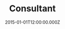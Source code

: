 ---
title: "Consultant"
year: "2015"
excerpt: "A partir de 2015, je deviens consultant Analyste Développeur chez Amexio, une société de service spécialisée dans la GED."
skills:
  - Java
  - C#
  - Web
date: "2015-01-01T12:00:00.000Z"
---